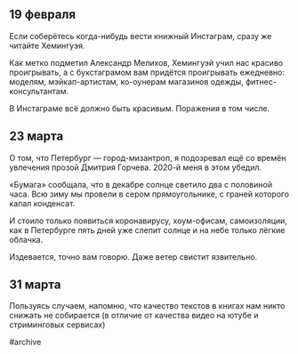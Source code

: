 
## 19 февраля
Если соберётесь когда-нибудь вести книжный Инстаграм, сразу же читайте Хемингуэя.

Как метко подметил Александр Мелихов, Хемингуэй учил нас красиво проигрывать, а с букстаграмом вам придётся проигрывать ежедневно: моделям, мэйкап-артистам, ко-оунерам магазинов одежды, фитнес-консультантам.

В Инстаграме всё должно быть красивым. Поражения в том числе.

## 23 марта
О том, что Петербург — город-мизантроп, я подозревал ещё со времён увлечения прозой Дмитрия Горчева. 2020-й меня в этом убедил.

«Бумага» сообщала, что в декабре солнце светило два с половиной часа. Всю зиму мы провели в сером прямоугольнике, с граней которого капал конденсат.

И стоило только появиться коронавирусу, хоум-офисам, самоизоляции, как в Петербурге пять дней уже слепит солнце и на небе только лёгкие облачка.

Издевается, точно вам говорю. Даже ветер свистит язвительно.

## 31 марта
Пользуясь случаем, напомню, что качество текстов в книгах нам никто снижать не собирается (в отличие от качества видео на ютубе и стриминговых сервисах)

#archive